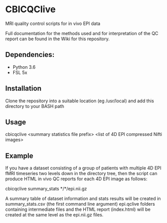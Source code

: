 # CBICQClive
MRI quality control scripts for in vivo EPI data

Full documentation for the methods used and for interpretation of the QC report can be found in the Wiki for this repository.

## Dependencies:
* Python 3.6
* FSL 5x

## Installation

Clone the repository into a suitable location (eg /usr/local) and add this directory to your BASH path

## Usage

cbicqclive \<summary statistics file prefix\> \<list of 4D EPI compressed Nifti images\>

## Example

If you have a dataset consisting of a group of patients with multiple 4D EPI fMRI timeseries two levels down in the directory tree, then the script can produce HTML in vivo QC reports for each 4D EPI image as follows:

cbicqclive summary_stats \*/\*/epi.nii.gz

A summary table of dataset information and stats results will be created in summary_stats.csv (the first command line argument)
epi.qclive folders containing intermediate files and the HTML report (index.html) will be created at the same level as the epi.nii.gz files.
